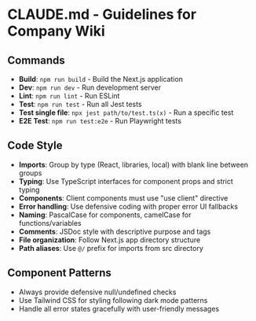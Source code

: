 # CLAUDE.md - Guidelines for Company Wiki

## Commands
- **Build**: `npm run build` - Build the Next.js application
- **Dev**: `npm run dev` - Run development server
- **Lint**: `npm run lint` - Run ESLint
- **Test**: `npm run test` - Run all Jest tests
- **Test single file**: `npx jest path/to/test.ts(x)` - Run a specific test
- **E2E Test**: `npm run test:e2e` - Run Playwright tests

## Code Style
- **Imports**: Group by type (React, libraries, local) with blank line between groups
- **Typing**: Use TypeScript interfaces for component props and strict typing
- **Components**: Client components must use "use client" directive
- **Error handling**: Use defensive coding with proper error UI fallbacks
- **Naming**: PascalCase for components, camelCase for functions/variables
- **Comments**: JSDoc style with descriptive purpose and tags
- **File organization**: Follow Next.js app directory structure
- **Path aliases**: Use `@/` prefix for imports from src directory

## Component Patterns
- Always provide defensive null/undefined checks
- Use Tailwind CSS for styling following dark mode patterns
- Handle all error states gracefully with user-friendly messages